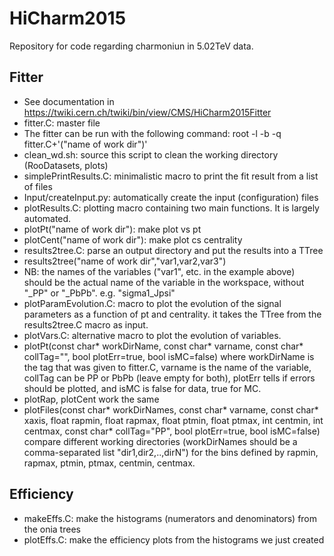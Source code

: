 # HiCharm2015
Repository for code regarding charmoniun in 5.02TeV data.

## Fitter
* See documentation in https://twiki.cern.ch/twiki/bin/view/CMS/HiCharm2015Fitter
* fitter.C: master file
 * The fitter can be run with the following command:  root -l -b -q fitter.C+'("name of work dir")' 
* clean_wd.sh: source this script to clean the working directory (RooDatasets, plots)
* simplePrintResults.C: minimalistic macro to print the fit result from a list of files
* Input/createInput.py: automatically create the input (configuration) files
* plotResults.C: plotting macro containing two main functions. It is largely automated.
 * plotPt("name of work dir"): make plot vs pt
 * plotCent("name of work dir"): make plot cs centrality
* results2tree.C: parse an output directory and put the results into a TTree
 * results2tree("name of work dir","var1,var2,var3")
 * NB: the names of the variables ("var1", etc. in the example above) should be the actual name of the variable in the workspace, without "\_PP" or "\_PbPb". e.g. "sigma1\_Jpsi"
* plotParamEvolution.C: macro to plot the evolution of the signal parameters as a function of pt and centrality. it takes the TTree from the results2tree.C macro as input.
* plotVars.C: alternative macro to plot the evolution of variables.
 * plotPt(const char\* workDirName, const char\* varname, const char* collTag="", bool plotErr=true, bool isMC=false)
   where workDirName is the tag that was given to fitter.C, varname is the name of the variable, 
   collTag can be PP or PbPb (leave empty for both), plotErr tells if errors should be plotted, and isMC is false for
   data, true for MC.
 * plotRap, plotCent work the same
 * plotFiles(const char* workDirNames, const char* varname, const char* xaxis, float rapmin, float rapmax, 
   float ptmin, float ptmax, int centmin, int centmax, const char* collTag="PP", bool plotErr=true, bool isMC=false)
   compare different working directories (workDirNames should be a comma-separated list "dir1,dir2,..,dirN")
   for the bins defined by rapmin, rapmax, ptmin, ptmax, centmin, centmax.


## Efficiency
* makeEffs.C: make the histograms (numerators and denominators) from the onia trees
* plotEffs.C: make the efficiency plots from the histograms we just created
